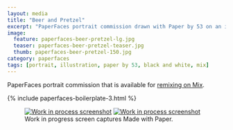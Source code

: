 ```yaml
---
layout: media
title: "Beer and Pretzel"
excerpt: "PaperFaces portrait commission drawn with Paper by 53 on an iPad."
image: 
  feature: paperfaces-beer-pretzel-lg.jpg
  teaser: paperfaces-beer-pretzel-teaser.jpg
  thumb: paperfaces-beer-pretzel-150.jpg
category: paperfaces
tags: [portrait, illustration, paper by 53, black and white, mix]
---
```


PaperFaces portrait commission that is available for [remixing on Mix](https://mix.fiftythree.com/11098-Michael-Rose/147204).

{% include paperfaces-boilerplate-3.html %}

<figure class="half">
  <a href="{{ site.url }}/images/paperfaces-beer-pretzel-process-1-lg.jpg"><img src="{{ site.url }}/images/paperfaces-beer-pretzel-process-1-600.jpg" alt="Work in process screenshot"></a>
  <a href="{{ site.url }}/images/paperfaces-beer-pretzel-lg.jpg"><img src="{{ site.url }}/images/paperfaces-beer-pretzel-process-2-600.jpg" alt="Work in process screenshot"></a>
  <figcaption>Work in progress screen captures Made with Paper.</figcaption>
</figure>